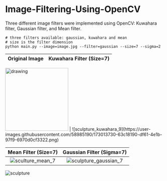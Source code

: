 # Image-Filtering-Using-OpenCV
Three different image filters were implemented using OpenCV: Kuwahara filter, Gaussian filter, and Mean filter.


```
# three filters available: gaussian, kuwahara and mean
# size is the filter dimension
python main.py --image=image.jpg --filter=gaussian --size=7 --sigma=2
```
Original Image           |  Kuwahara Filter (Size=7)
:-------------------------:|:-------------------------:
<img src="[drawing.jpg](https://user-images.githubusercontent.com/58985190/173013688-5dc83ad1-431e-45d2-bbb4-bd48f4b74ee4.jpg)" alt="drawing" width="200"/>
 | ![sculpture_kuwahara_9](https://user-images.githubusercontent.com/58985190/173013730-63c18190-df61-4e1b-97f9-6970d0cf3322.png)

Mean Filter (Size=7)             |  Gaussian Filter (Sigma=7)
:-------------------------:|:-------------------------:
![sculture_mean_7](https://user-images.githubusercontent.com/58985190/173013767-d3ff682d-06d4-4242-ac30-8c9c55034fc0.png)  |  ![sculpture_gaussian_7](https://user-images.githubusercontent.com/58985190/173013784-66b7c8fc-3274-4c1f-a06b-93e122a26893.png)


![sculpture](https://user-images.githubusercontent.com/58985190/173013688-5dc83ad1-431e-45d2-bbb4-bd48f4b74ee4.jpg)
